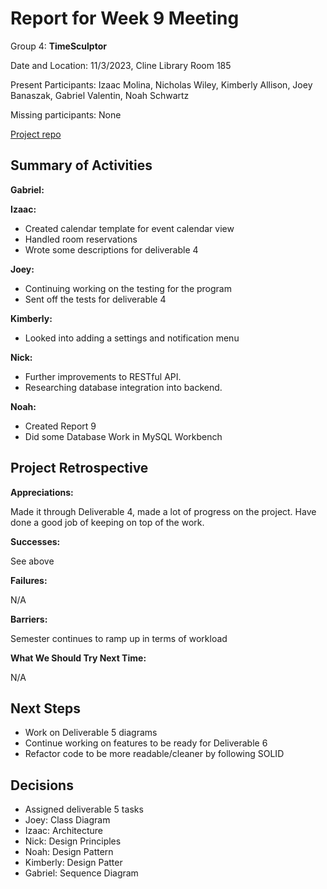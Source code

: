 # Report for Week 9 Meeting

Group 4: **TimeSculptor**

Date and Location: 11/3/2023, Cline Library Room 185

Present Participants: Izaac Molina, Nicholas Wiley, Kimberly Allison, Joey Banaszak, Gabriel Valentin, Noah Schwartz

Missing participants: None

[Project repo](https://github.com/nickw409/TimeSculptor)

## **Summary of Activities**

**Gabriel:**

**Izaac:**

- Created calendar template for event calendar view
- Handled room reservations
- Wrote some descriptions for deliverable 4

**Joey:**

- Continuing working on the testing for the program
- Sent off the tests for deliverable 4

**Kimberly:**

- Looked into adding a settings and notification menu

**Nick:**

- Further improvements to RESTful API.
- Researching database integration into backend.

**Noah:**

- Created Report 9
- Did some Database Work in MySQL Workbench

## **Project Retrospective**

**Appreciations:**

Made it through Deliverable 4, made a lot of progress on the project. Have done a good job of keeping on top of the work.

**Successes:**

See above

**Failures:**

N/A

**Barriers:**

Semester continues to ramp up in terms of workload

**What We Should Try Next Time:**

N/A

## **Next Steps**

- Work on Deliverable 5 diagrams
- Continue working on features to be ready for Deliverable 6
- Refactor code to be more readable/cleaner by following SOLID

## **Decisions**

- Assigned deliverable 5 tasks
- Joey: Class Diagram
- Izaac: Architecture
- Nick: Design Principles
- Noah: Design Pattern
- Kimberly: Design Patter
- Gabriel: Sequence Diagram
